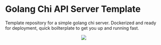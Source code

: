 # Golang Chi API Server Template
Template repository for a simple golang chi server. Dockerized and ready for deployment, quick boilterplate to get you up and running fast.

<p align="center">
  <img src="https://steamuserimages-a.akamaihd.net/ugc/872994794854883594/7B748EA3E150E22FB39CC799D7825384CEEEAD10/?imw=5000&imh=5000&ima=fit&impolicy=Letterbox&imcolor=%23000000&letterbox=false" />
</p>
